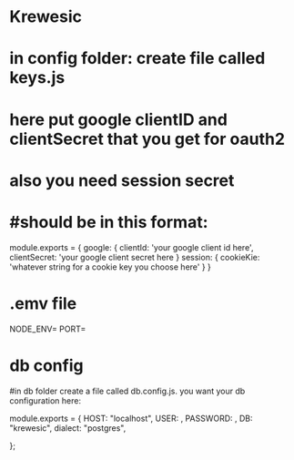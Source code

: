 # Krewesic

# in config folder: create file called keys.js
# here put google clientID and clientSecret that you get for oauth2
# also you need session secret
# #should be in this format: 
  module.exports = {
    google: {
       clientId: 'your google client id here',
    clientSecret: 'your google client secret here
    }
   session: {
     cookieKie: 'whatever string for a cookie key you choose here'
   }
  }

  # .emv file
  NODE_ENV=<development or production>
  PORT=<choose your port>


# db config
#in db folder create a file called db.config.js.  you want your db configuration here:

module.exports = {
  HOST: "localhost",
  USER: <username>,
  PASSWORD: <password>,
  DB: "krewesic",
  dialect: "postgres",

};

